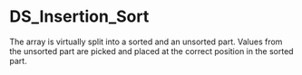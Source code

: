 # DS_Insertion_Sort
The array is virtually split into a sorted and an unsorted part.
Values from the unsorted part are picked and placed at the correct position in the sorted part.
